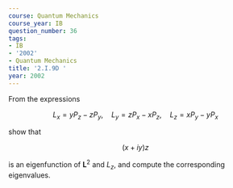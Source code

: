 ```yaml
---
course: Quantum Mechanics
course_year: IB
question_number: 36
tags:
- IB
- '2002'
- Quantum Mechanics
title: '2.I.9D '
year: 2002
---
```



From the expressions

$$L_{x}=y P_{z}-z P_{y}, \quad L_{y}=z P_{x}-x P_{z}, \quad L_{z}=x P_{y}-y P_{x}$$

show that

$$(x+i y) z$$

is an eigenfunction of $\mathbf{L}^{2}$ and $L_{z}$, and compute the corresponding eigenvalues.